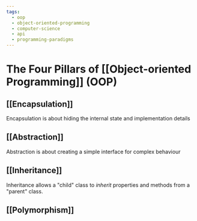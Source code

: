 ```yaml
---
tags:
  - oop
  - object-oriented-programming
  - computer-science
  - api
  - programming-paradigms
---
```

# The Four Pillars of [[Object-oriented Programming]] (OOP)


## [[Encapsulation]]
Encapsulation is about hiding the internal state and implementation details
## [[Abstraction]]
Abstraction is about creating a simple interface for complex behaviour
## [[Inheritance]]
Inheritance allows a "child" class to _inherit_ properties and methods from a "parent" class.
## [[Polymorphism]]



	
